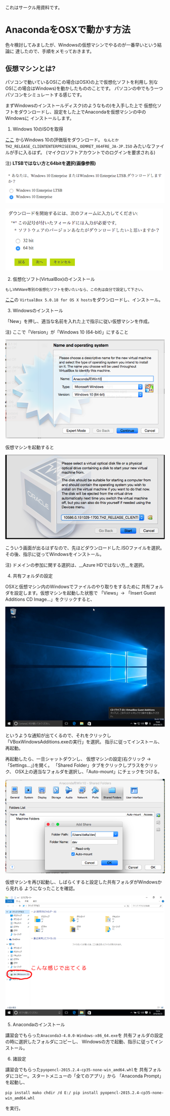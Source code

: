 これはサークル用資料です。

# AnacondaをOSXで動かす方法

色々検討してみましたが、Windowsの仮想マシンでやるのが一番早いという結論に
達したので、手順をメモっておきます。

## 仮想マシンとは?

パソコンで動いているOS(この場合はOSX)の上で仮想化ソフトを利用し
別なOS(この場合はWindows)を動かしたもののことです。
パソコンの中でもう一つパソコンをシミュレートする感じです。

まずWindowsのインストールディスク(のようなもの)を入手した上で
仮想化ソフトをダウンロードし、設定をした上でAnacondaを仮想マシンの中のWindowsに
インストールします。

1. Windows 10のISOを取得

[ここ](https://www.microsoft.com/ja-jp/evalcenter/evaluate-windows-10-enterprise)
からWindows 10の評価版をダウンロード。
`なんとかTH2_RELEASE_CLIENTENTERPRISEEVAL_OEMRET_X64FRE_JA-JP.ISO`
みたいなファイルが手に入るはず。
(マイクロソフトアカウントでのログインを要求される)

注) __LTSBではない方と64bitを選択(画像参照)__

![LTSBかどうかの選択](ltsb.png)

![32bitか64bitか](arch.png)

2. 仮想化ソフト(VirtualBox)のインストール

<small>
もしVMWare等別の仮想化ソフトを使いたいなら、この先は自分で設定して下さい。
</small>

[ここ](https://www.virtualbox.org/wiki/Downloads)の
`VirtualBox 5.0.18 for OS X hosts`をダウンロードし、インストール。

3. Windowsのインストール

「New」を押し、適当な名前を入れた上で指示に従い仮想マシンを作成。

注) ここで「Version」が「Windows 10 (64-bit)」にすること

![仮想マシン作成](createvm.png)

仮想マシンを起動すると

![ISO選択画面](selectiso.png)

こういう画面が出るはずなので、先ほどダウンロードした.ISOファイルを選択。
その後、指示に従ってWindowsをインストール。

注) ドメインの参加に関する選択は、__Azure HDではない方__を選択。

4. 共有フォルダの設定

OSXと仮想マシン内のWindowsでファイルのやり取りをするために
共有フォルダを設定します。仮想マシンを起動した状態で
「Views」-> 「Insert Guest Additions CD Image...」をクリックすると、

![VirtualBox Guest Additions CD検知](guestadditions.png)

というような通知が出てくるので、それをクリックし
「VBoxWindowsAdditions.exeの実行」を選択。
指示に従ってインストール、再起動。

再起動したら、一旦シャットダウンし、
仮想マシンの設定(右クリック -> 「Settings...」)を開く。
「Shared Folder」タブをクリックしプラスをクリック、
OSX上の適当なフォルダを選択し、「Auto-mount」にチェックをつける。

![共有フォルダの設定](sharedfolders.png)

仮想マシンを再び起動し、しばらくすると設定した共有フォルダがWindowsから見れる
ようになったことを確認。

![共有フォルダの確認](sharedfolders2.png)

5. Anacondaのインストール

講習会でもらった`Anaconda3-4.0.0-Windows-x86_64.exe`を
共有フォルダの設定の時に選択したフォルダにコピーし、
Windowsの方で起動、指示に従ってインストール。

6. 諸設定

講習会でもらった`pyopencl-2015.2.4-cp35-none-win_amd64.whl`を
共有フォルダにコピー。スタートメニューの「全てのアプリ」から
「Anaconda Prompt」を起動し、

`
pip install mako
chdir /d E:/
pip install pyopencl-2015.2.4-cp35-none-win_amd64.whl
`

を実行。

